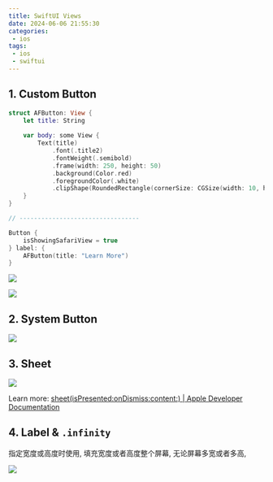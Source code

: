 ```yaml
---
title: SwiftUI Views
date: 2024-06-06 21:55:30
categories:
 - ios
tags:
 - ios
 - swiftui
---
```


## 1. Custom Button 

```swift
struct AFButton: View {
    let title: String
    
    var body: some View {
        Text(title)
            .font(.title2)
            .fontWeight(.semibold)
            .frame(width: 250, height: 50)
            .background(Color.red)
            .foregroundColor(.white)
            .clipShape(RoundedRectangle(cornerSize: CGSize(width: 10, height: 10)))
    }
}

// ---------------------------------

Button {
    isShowingSafariView = true
} label: {
    AFButton(title: "Learn More")
}
```

![](https://pub-2a6758f3b2d64ef5bb71ba1601101d35.r2.dev/blogs/2024/06/0ae5d310c2858d87849da41815dcdf22.jpg)

![](https://pub-2a6758f3b2d64ef5bb71ba1601101d35.r2.dev/blogs/2024/06/9c65f6e30f91557aafbd388f268c4bea.jpg)

## 2. System Button

![](https://pub-2a6758f3b2d64ef5bb71ba1601101d35.r2.dev/blogs/2024/06/793f52e618bd81d76dd8d2c3e2aa8345.jpg)

## 3. Sheet

![](https://pub-2a6758f3b2d64ef5bb71ba1601101d35.r2.dev/blogs/2024/06/2499a584512d308df3ef3d8080cc3651.jpg)

Learn more: [sheet(isPresented:onDismiss:content:) | Apple Developer Documentation](https://developer.apple.com/documentation/swiftui/view/sheet(ispresented:ondismiss:content:))

## 4. Label & `.infinity`

指定宽度或高度时使用, 填充宽度或者高度整个屏幕, 无论屏幕多宽或者多高,

![](https://pub-2a6758f3b2d64ef5bb71ba1601101d35.r2.dev/blogs/2024/06/2c32221b7ca5738e95775e5f1dc9b81e.jpg)




